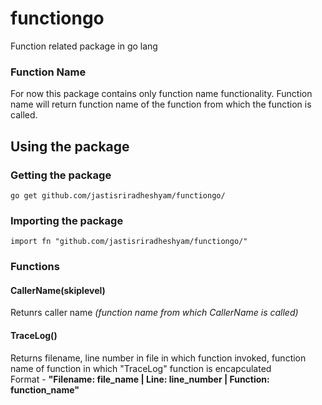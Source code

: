 # functiongo
Function related package in go lang

### Function Name
For now this package contains only function name functionality.
Function name will return function name of the function from which the function is called.

## Using the package
### Getting the package
`go get github.com/jastisriradheshyam/functiongo/`

### Importing the package
`import fn "github.com/jastisriradheshyam/functiongo/"`

### Functions

#### CallerName(skiplevel)
Retunrs caller name _(function name from which CallerName is called)_
#### TraceLog()
Returns filename, line number in file in which function invoked,  function name of function in which "TraceLog" function is encapculated   
Format - __"Filename: file_name | Line: line_number | Function: function_name"__
